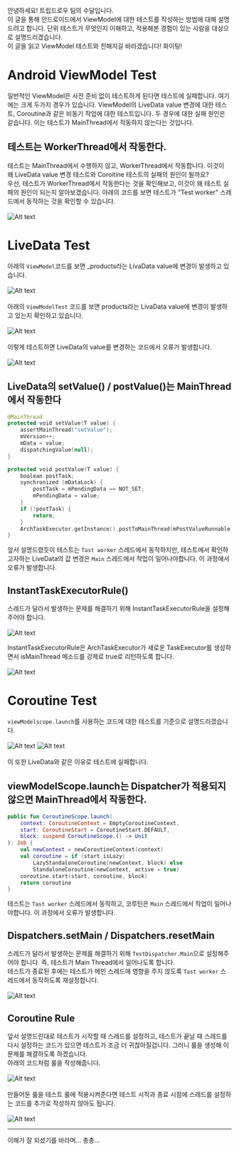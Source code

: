 안녕하세요! 트립드로우 팀의 수달입니다.  
이 글을 통해 안드로이드에서 ViewModel에 대한 테스트를 작성하는 방법에 대해 설명드려고 합니다. 단위 테스트가 무엇인지 이해하고, 적용해본 경험이 있는 사람을 대상으로 설명드리겠습니다.  
이 글을 읽고 ViewModel 테스트와 친해지길 바라겠습니다! 화이팅!

# Android ViewModel Test

일반적인 ViewModel은 사전 준비 없이 테스트하게 된다면 테스트에 실패합니다. 여기에는 크게 두가지 경우가 있습니다. ViewModel의 LiveData value 변경에 대한 테스트, Coroutine과 같은 비동기 작업에 대한 테스트입니다. 두 경우에 대한 실패 원인은 같습니다. 이는 테스트가 MainThread에서 작동하지 않는다는 것입니다.

## 테스트는 WorkerThread에서 작동한다.

테스트는 MainThread에서 수행하지 않고, WorkerThread에서 작동합니다. 이것이 왜 LiveData value 변경 테스트와 Coroitine 테스트의 실패의 원인이 될까요?  
우선, 테스트가 WorkerThread에서 작동한다는 것을 확인해보고, 이것이 왜 테스트 실패의 원인이 되는지 알아보겠습니다. 아래의 코드를 보면 테스트가 "Test worker" 스레드에서 동작하는 것을 확인할 수 있습니다.  
<br>![Alt text](image.png)<br>

# LiveData Test

아래의 `ViewModel`코드를 보면 \_products라는 LivaData value에 변경이 발생하고 있습니다.  
<br>![Alt text](image-1.png)<br>  
아래의 `ViewModelTest` 코드를 보면 products라는 LivaData value에 변경이 발생하고 있는지 확인하고 있습니다.  
<br>![Alt text](image-2.png)<br>  
이렇게 테스트하면 LiveData의 value를 변경하는 코드에서 오류가 발생합니다.  
<br>![Alt text](image-3.png)<br>

## LiveData의 setValue() / postValue()는 MainThread에서 작동한다

```kotlin
@MainThread
protected void setValue(T value) {
    assertMainThread("setValue");
    mVersion++;
    mData = value;
    dispatchingValue(null);
}

protected void postValue(T value) {
    boolean postTask;
    synchronized (mDataLock) {
        postTask = mPendingData == NOT_SET;
        mPendingData = value;
    }
    if (!postTask) {
        return;
    }
    ArchTaskExecutor.getInstance().postToMainThread(mPostValueRunnable);
}
```

앞서 설명드렸듯이 테스트는 `Tast worker` 스레드에서 동작하지만, 테스트에서 확인하고자하는 LiveData의 값 변경은 `Main` 스레드에서 작업이 일어나야합니다. 이 과정에서 오류가 발생합니다.

## InstantTaskExecutorRule()

스레드가 달라서 발생하는 문제를 해결하기 위해 InstantTaskExecutorRule을 설정해주어야 합니다.  
<br>![Alt text](image-5.png)<br>

InstantTaskExecutorRule은 ArchTaskExecutor가 새로운 TaskExecutor를 생성하면서 isMainThread 메소드를 강제로 true로 리턴하도록 합니다.  
<br>![Alt text](image-6.png)<br>

# Coroutine Test

`viewModelscope.launch`를 사용하는 코드에 대한 테스트를 기준으로 설명드리겠습니다.  
<br>![Alt text](image-7.png)
![Alt text](image-8.png)<br>  
이 또한 LiveData와 같은 이유로 테스트에 실패합니다.

## viewModelScope.launch는 Dispatcher가 적용되지 않으면 MainThread에서 작동한다.

```kotlin
public fun CoroutineScope.launch(
    context: CoroutineContext = EmptyCoroutineContext,
    start: CoroutineStart = CoroutineStart.DEFAULT,
    block: suspend CoroutineScope.() -> Unit
): Job {
    val newContext = newCoroutineContext(context)
    val coroutine = if (start.isLazy)
        LazyStandaloneCoroutine(newContext, block) else
        StandaloneCoroutine(newContext, active = true)
    coroutine.start(start, coroutine, block)
    return coroutine
}
```

테스트는 `Tast worker` 스레드에서 동작하고, 코루틴은 `Main` 스레드에서 작업이 일어나야합니다. 이 과정에서 오류가 발생합니다.

## Dispatchers.setMain / Dispatchers.resetMain

스레드가 달라서 발생하는 문제를 해결하기 위해 `TestDispatcher.Main`으로 설정해주어야 합니다. 즉, 테스트가 Main Thread에서 일어나도록 합니다.  
테스트가 종료된 후에는 테스트가 메인 스레드에 영향을 주지 않도록 `Tast worker` 스레드에서 동작하도록 재설정합니다.  
<br>![Alt text](image-9.png)<br>

## Coroutine Rule

앞서 설명드린대로 테스트가 시작할 때 스레드를 설정하고, 테스트가 끝날 때 스레드를 다시 설정하는 코드가 있으면 테스트가 조금 더 귀찮아질겁니다. 그러니 룰을 생성해 이 문제를 해결하도록 하겠습니다.  
아래의 코드처럼 룰을 작성해줍니다.  
<br>![Alt text](image-10.png)<br>  
만들어둔 룰을 테스트 룰에 적용시켜준다면 테스트 시작과 종료 시점에 스레드를 설정하는 코드를 추가로 작성하지 않아도 됩니다.  
<br>![Alt text](image-11.png)<br>

---

이해가 잘 되셨기를 바라며... 총총...
